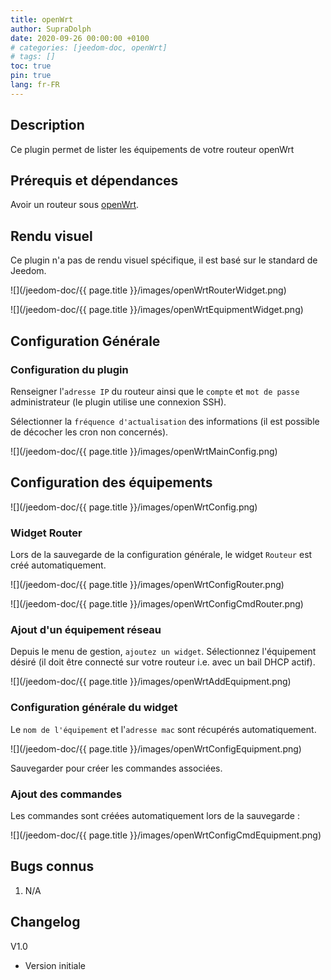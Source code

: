 ```yaml
---
title: openWrt
author: SupraDolph
date: 2020-09-26 00:00:00 +0100
# categories: [jeedom-doc, openWrt]
# tags: []
toc: true
pin: true
lang: fr-FR
---
```


## Description

Ce plugin permet de lister les équipements de votre routeur openWrt

## Prérequis et dépendances

Avoir un routeur sous [openWrt](https://openwrt.org/).

## Rendu visuel

Ce plugin n'a pas de rendu visuel spécifique, il est basé sur le standard de Jeedom.

![](/jeedom-doc/{{ page.title }}/images/openWrtRouterWidget.png)

![](/jeedom-doc/{{ page.title }}/images/openWrtEquipmentWidget.png)

## Configuration Générale

### Configuration du plugin

Renseigner l'`adresse IP` du routeur ainsi que le `compte` et `mot de passe` administrateur (le plugin utilise une connexion SSH).

Sélectionner la `fréquence d'actualisation` des informations (il est possible de décocher les cron non concernés).

![](/jeedom-doc/{{ page.title }}/images/openWrtMainConfig.png)

## Configuration des équipements

![](/jeedom-doc/{{ page.title }}/images/openWrtConfig.png)

### Widget Router

Lors de la sauvegarde de la configuration générale, le widget `Routeur` est créé automatiquement.

![](/jeedom-doc/{{ page.title }}/images/openWrtConfigRouter.png)

![](/jeedom-doc/{{ page.title }}/images/openWrtConfigCmdRouter.png)

### Ajout d'un équipement réseau

Depuis le menu de gestion, `ajoutez un widget`. Sélectionnez l'équipement désiré (il doit être connecté sur votre routeur i.e. avec un bail DHCP actif).

![](/jeedom-doc/{{ page.title }}/images/openWrtAddEquipment.png)

### Configuration générale du widget

Le `nom de l'équipement` et l'`adresse mac` sont récupérés automatiquement.

![](/jeedom-doc/{{ page.title }}/images/openWrtConfigEquipment.png)

Sauvegarder pour créer les commandes associées.

### Ajout des commandes

Les commandes sont créées automatiquement lors de la sauvegarde :

![](/jeedom-doc/{{ page.title }}/images/openWrtConfigCmdEquipment.png)

## Bugs connus

1.  N/A

## Changelog

V1.0

*   Version initiale

